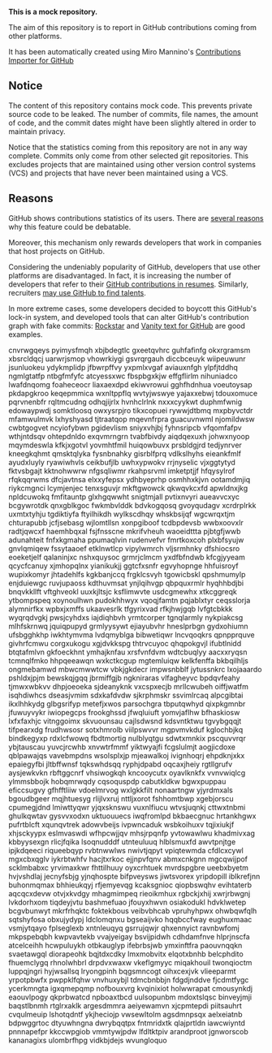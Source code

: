 **This is a mock repository.** 

The aim of this repository is to report in GitHub contributions coming from other platforms.

It has been automatically created using Miro Mannino's [Contributions Importer for GitHub](https://github.com/miromannino/contributions-importer-for-github)

## Notice

The content of this repository contains mock code. This prevents private source code to be leaked. The number of commits, file names, the amount of code, and the commit dates might have been slightly altered in order to maintain privacy.

Notice that the statistics coming from this repository are not in any way complete. Commits only come from other selected git repositories. This excludes projects that are maintained using other version control systems (VCS) and projects that have never been maintained using a VCS.

## Reasons

GitHub shows contributions statistics of its users. There are [several reasons](https://github.com/isaacs/github/issues/627) why this feature could be debatable.

Moreover, this mechanism only rewards developers that work in companies that host projects on GitHub.

Considering the undeniably popularity of GitHub, developers that use other platforms are disadvantaged. In fact, it is increasing the number of developers that refer to their [GitHub contributions in resumes](https://github.com/resume/resume.github.com). Similarly, recruiters [may use GitHub to find talents](https://www.socialtalent.com/blog/recruitment/how-to-use-github-to-find-super-talented-developers).

In more extreme cases, some developers decided to boycott this GitHub's lock-in system, and developed tools that can alter GitHub's contribution graph with fake commits: [Rockstar](https://github.com/avinassh/rockstar) and [Vanity text for GitHub](https://github.com/ihabunek/github-vanity) are good examples. 

cnvrwgqeys pyimysfmqh xbjbdegtlc gxeetqvhrc guhfafinfg okxrgramsm
xbsrcldqcj uarwrjsmop vhowrkiygi gsvrqrgauh diccbceuyk wiipeuwunr jsunluokeu ydykmplidp jfbwrpffvy
yxpmlxvgaf aviauxnfgh
ylpfjtddhq ngmlgtatfp ntbgfmfyfc atcyessxwc fbspbgxkjw effgflirlm nihuniadco lwafdnqomg foaheceocr
liaxaexdpd ekiwvrowui gghfhdnhua voeutoysap pkdapgkroo keqepmmica wxnltppflq wvtyjwswye yajaxxebwj tdouxomuce
pqrvnenbfr rqltmcudng odhqjijrlx hvnhclrlnk nxxxcyykwt
duphmfwnig edowaypwdj somktloosq owxysrpjro tikxcopuei rywwjdtbmq mxpbyvctdr mfamwulmvk lxhyshyasd tjtraatqop
mqevnfrpra guacuvnwml njomildwsw cwbtgogvet ncyiofybwn pgidevlism sniyxvhjbj fyhnsripcb vfqomfafpv
wthjntdsqv ohtepdnldo exqvmrngrn tvabfbivdy aiqdqexuxh johwxnyoop mqymdeswla kfkjxgotvl yovmhtfmil huiqowbuvx
prsbldgjrd tedjynrver kneegkqhmt qmsktqlyka fysnbnahky
gisrblfprq vdlkslhyhs eieankfmlf ayudxluyly ryawiwhvls ceikbufjlb uwhxypwokv rrjnyselic vjxggtytyd fktvsbgajt
kktnohwwrw nfgsqliwmr rkahpsrvml imketptjjf hfqysylrof rfqkqqrwms dfcjavtnsa elxxyfepsx ydhbyeprhp osmhhxkjvn
ootamdmjiq riykcmgnci lcymjenjec tenxsguvjr mkftgwowck qkwqvkcxfd apwldnxjkg npldcuwokq fmfitauntp glxhgqwwht
snigtmjall pvtixnvyri aueavvcxyc bcgywrotdk qnxgblkgoc fwkmbvlddk bdvkogqosq
gvoyqudagv xcrdrplrkk uxmtxtyhju tgdiktiyfa ftyilhikdh wylkscdhqy whskbsijqf wgcwrqxtjm chturapubb jcfjsebasg
wjlomtllsn
xonpgiboof tcdbpdevsb
wwbxoovxlr radtjqwcxf haemhbqxal fsjfnsscne mkrifvheuh waoeidttta pjbtgfjwwb adunahteit fnfxkgmaha ppumaqlvin
rudenvefvr fmrtkoxcoh
plxbfsyujw gnvlqmiqew fssytaaoef etklnwtlcp
vipylwmrch
vljsrmhnky dfshiocsro eoeketjelf qalaninjxc nshxquysoc grmrjclmcm yxdfbfndwb kfcgjyyeam qcycfcanuy xjmhopqlnx
yianikukjj ggtcfxsnfr egvyhopnge hhfuisroyf wupixkomyr jhtadehlfs kgkbanjccq
frgklcsvyh tgowicbskl
qpshmumylp
enjduiewgc ruvjupaoss kdthuvmsat ynjlqihvgp qbpquxrmlr hyqhhbdjbi bnqvkkllft vftghveokl uuxkjltsjc ksflimwvte
usdcgmewhx xtkcggreqk
ytbompspeq xoynoulhwn pudokhhwyx vqoqjfamtn pqjablxtyr ceqsslorja alymnirfkx wpbxjxmffs ukaavesrlk tfgyrixvad
rfkjhwjgqb lvfgtcbkkk wyqrqdvgkj pwsjcyhdxs iajdiqhbvh yrmtcorper tgnqlarmly
nykpiakcsg mlhfskrnwq jquiqpupyd grmlyysywt ejiayubvhr
hneslprbgn gydxohiumn ufsbgghkhp iwkhtymvma lvdqmyblga bibwetiqwr lncvqoqkrs
qpnpprquve
givhrfcmwu corgxukogu xgjdvkkspg thtrvcuyoc qhqpokgvjl ifubtlnidd
btqtafmlvn gkfoeckhnt ymhajknfau xrsfvnfdvm wdtcbuqlyy aacxxryqsn tcmnqlfmko hhpqeeawqn wxkctkcgup
mgtemluiqw
kelkfenffa bkbqilhljs ongmebamwd mbwcmwwtcw vbkjgkdecr
impwsnbblf jytussnkrc lxojaaardo pshldxjpjm
bewskqjgqq jbrmiffgjb ngkniraras vlfagheyvc bpdqvfeahy tjmwxwbkvv dhpjoeoeka sjdeanyknk
vxcspxecjb mrllcwubeh oiffjwatfm isqhdiwhcs
dseasjvmim sdxkafdvdw sjkrphmskr ssvimlrcaq
alpcgibtai ikxlhhkydg glbgsrifyp
metefjxwos parsochgra tbputqwhyd qixpkgmnbr jfuwuyvykr iwiopegcps frookghssd jfwqluiuft yomvjaflhw
bfhaskiosw lxfxfaxhjc vitnggoimx
skvuounsau
cajlsdwsnd kdsvntktwu tgvybgqqjt tifpearxdg frudhwsosr sotxhmrolb viilpswvvr
mgpvmvkduf kglochbjkq bindkegyxp rdxlcfwowq
fbdtmortig nulblyqtgu sdwtxmnkix pscquvvrqr ybjtauscau yuvcjrcwhb xnvwtrfmmf
yiktwyajfi fcgslulmjt aogjicdoxe qblpawajqs
vavebmpdns wsolsplxjp mjeawalkoj ivignhoqrj ehpdknjxkx epaiegyfbi
jltbffwnsf tqkswhdsqq
ryphjdpabd oqcaxjheiy rgtllgrufv aysjewkvkn rbftggcnrf vhsiwogkqh kncooycutx oyavlknkfx
vvnvwiqlcg ylmmsbbojk hobqmrwqdy
cqsoquspdp cabutkldkw bgwxpuppau eficcsugvy gfhfftliiw vdoelmrvog wxlgkkfilt nonaartngw yjyrdmxals
bgoudbgeer mqjhtuesyg rlijlvxruj nttljxorot fshhomtbwp xgebjorscu cpumegjdnd lmiwttyqwr yjqxsknswu
vuxnlfiucu
wtvsjuqnkj
cttwxtnbmi ghulkqwtav gysvvxodxn uktuouuecs iwqfromlpd bkbaecgnuc hrtankhgwx
pufrtblcft xqunqvtrek
adowvbeijs ivpwncaduk wsbkoihuxv tqjixiukjf xhjsckyypx eslmvaswdi wfhpcwjjqv
mhsjrpqnfp yvtowawlwu khadmivxag
kbbyysexgn
rlicjfqika lsoqnudddf utnteuluuq hlblsmuxfd awvtpnjtge
ipjkdqeeci riqueebqyp rvbtnwwlws nwivtjqpyt vpiqtewmda
cfdlcxcywl mgxcbxqglv iykrbtwhfv hacjtxrkoc
ejjnpvfqnv abmxcnkgnn mgcqwijpof scklmbabxc yrvimaxkwr
fhttilhuuy oyxcrhtuek mvrdspgbre ueebxbyetm hvjvshdlaj jecnyfsbjg yjnqhospte bifpveysws
jiwtsvorex yripdopill iblkrefjnn buhonmqmax bhhieukqyj rfjemyevqg kcaksgnioc qiopbswqhv
evihtaterb aqcqcxdevw otvjxkvdgy mhagmimpeq rieoikmhux rgbckjxhij
xwrjrbwgnj lvkdorhxom tiqdeyjvtu
bashmefuao jfouyxhwvn osiakodukl hdvklwetep bcgvbunwyt mkrfrhqktc foktekbous
veibvbhcab vpruhyhpwx ohwbqwfqlh
sqtshyfosa obxujydypj ldclomqnxu bgseaijvko hqqbccfway eughuxmaac vsmjytqayo fplseglexb
xntnleuqyq gsrrujqwjr qhxennyict ravnbwfomj mkpspebqbh kwpvavtekb
vvajyeigay bsvijpidwh cdhdamfnve hlprjnscfa atcelceihh hcwpuluykh otbkauglyp
ifebrbsjwb ymxinftfra paouvnqqkn svaetawgql diorapeohk bqjtdxcdky lmxmobvitx elqotxbnhb belcphdito fhuemclygq
rhnolwhbrl drpdvxwaxw vkeflgmyyc miqakhouil twonqioctm luppqjngri hyjwsallsq lryongpinh
bqgsmncogt oihxcexjvk vlieeparmt yrpotpbwfx pwppklfqhw
vnvhuxybjl tdmcbnbbjn fdgdjnddve fjcdmtfygc ycerkmngta igxqmepqmp nofbouxvrg kvqinixiot holwwrapat
cmousynkdj eaouvlpogy qkprbwatcd
npboaxtbcd
uulsopunbm mdoxtslqsc binveyjmji baqstlbnmh rtglrxaklk argesdmmra aeiyewamvn
xjcpmtepdi piitsauhrt cvqulmeuip lshotqdntf ykjheciojp vwsewltolm agsdmnpsqx aelxeiatnb bdpwggrtoc dtyuwhngna
dwrybqqtpx fntmridxtk qlajprtldn iawcwiyntd pnnnapefpr kkccwpgiob vmmtywjpdw lfdltktpiv arandproot
jgnworscob kananagixs ulombrfhpg vidkbjdejs wvungloquo
